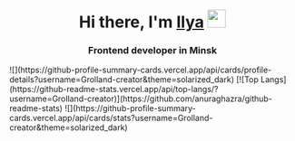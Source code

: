 <h1 align="center">Hi there, I'm <a href="https://daniilshat.ru/" target="_blank">Ilya</a> 
<img src="https://github.com/blackcater/blackcater/raw/main/images/Hi.gif" height="32"/></h1>
<h3 align="center">Frontend developer in Minsk</h3>
![](https://github-profile-summary-cards.vercel.app/api/cards/profile-details?username=Grolland-creator&theme=solarized_dark)
[![Top Langs](https://github-readme-stats.vercel.app/api/top-langs/?username=Grolland-creator)](https://github.com/anuraghazra/github-readme-stats)
![](https://github-profile-summary-cards.vercel.app/api/cards/stats?username=Grolland-creator&theme=solarized_dark)
